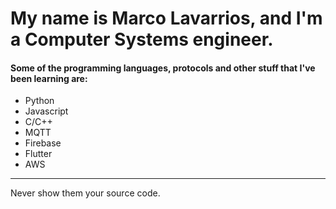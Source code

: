 # My name is Marco Lavarrios, and I'm a Computer Systems engineer.

#### Some of the programming languages, protocols and other stuff that I've been learning are:
  * Python
  * Javascript
  * C/C++
  * MQTT
  * Firebase
  * Flutter
  * AWS

---
Never show them your source code.
